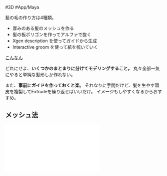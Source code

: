 #3D
#App/Maya


髪の毛の作り方は4種類。
- 厚みのある髪のメッシュを作る
- 髪の板ポリゴンを作ってアルファで抜く
- Xgen description を使ってガイドから生成
- Interactive groom を使って紙を梳いていく

[こんなん](https://your-3d.com/3dcg-hair-modeling/)

どれにせよ、**いくつかのまとまりに分けてモデリングすること。**
丸々全部一気にやると単純な髪形しか作れない。

また、**事前にガイドを作っておくと楽。**
それなりに手間だけど、髪を生やす頭皮を複製してExtrudeを繰り返せばいいだけ。
イメージもしやすくなるからおすすめ。

## メッシュ法
![Main/メッシュ法](Main/%E3%83%A1%E3%83%83%E3%82%B7%E3%83%A5%E6%B3%95.md)
